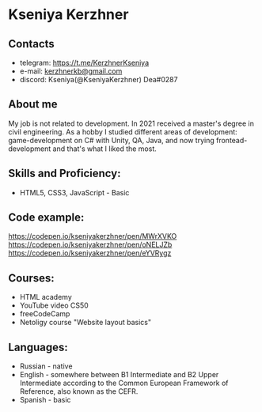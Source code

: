 # Kseniya Kerzhner  

## Contacts  
- telegram: https://t.me/KerzhnerKseniya
- e-mail: kerzhnerkb@gmail.com  
- discord: Kseniya(@KseniyaKerzhner) Dea#0287

## About me  

My job is not related to development. In 2021 received a master's degree in civil engineering. As a hobby I studied different areas of development: game-development on C# with Unity, QA, Java, and now trying frontead-development and that's what I liked the most.

## Skills and Proficiency:
 
 - HTML5, CSS3, JavaScript - Basic  
 
## Code example:  

https://codepen.io/kseniyakerzhner/pen/MWrXVKO
https://codepen.io/kseniyakerzhner/pen/oNELJZb
https://codepen.io/kseniyakerzhner/pen/eYVRygz

## Courses:  

- HTML academy
- YouTube video CS50
- freeCodeCamp
- Netoligy course "Website layout basics"

## Languages:  

- Russian - native
- English - somewhere between B1 Intermediate and B2 Upper Intermediate according to the Common European Framework of Reference, also known as the CEFR.
- Spanish - basic
